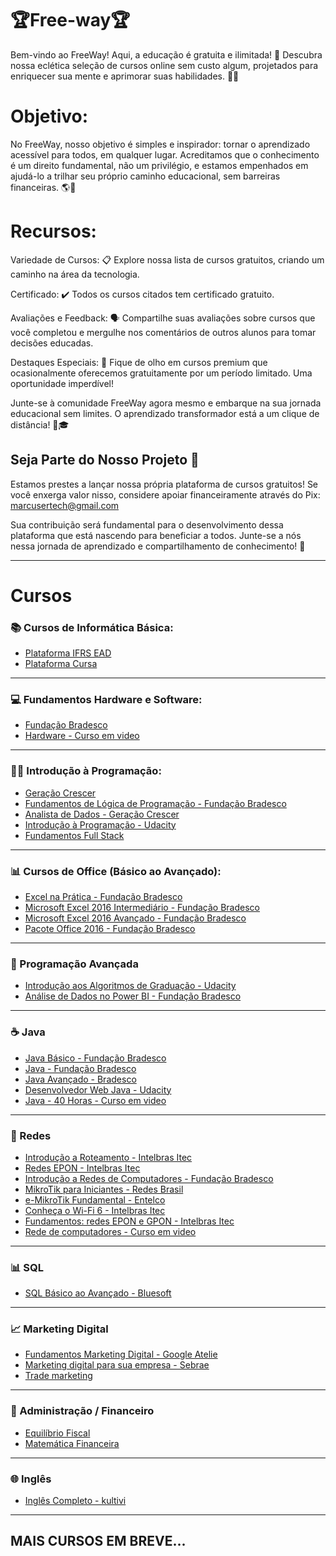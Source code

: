 # 🏆Free-way🏆
Bem-vindo ao FreeWay! Aqui, a educação é gratuita e ilimitada! 🌟 Descubra nossa eclética seleção de cursos online sem custo algum, projetados para enriquecer sua mente e aprimorar suas habilidades. 🧠💪


# Objetivo:
No FreeWay, nosso objetivo é simples e inspirador: tornar o aprendizado acessível para todos, em qualquer lugar. Acreditamos que o conhecimento é um direito fundamental, não um privilégio, e estamos empenhados em ajudá-lo a trilhar seu próprio caminho educacional, sem barreiras financeiras. 🌎📖


# Recursos:

Variedade de Cursos: 📋 Explore nossa lista de cursos gratuitos, criando um caminho na área da tecnologia.

Certificado: ✔️ Todos os cursos citados tem certificado gratuito.

Avaliações e Feedback: 🗣️ Compartilhe suas avaliações sobre cursos que você completou e mergulhe nos comentários de outros alunos para tomar decisões educadas.

Destaques Especiais: 🌟 Fique de olho em cursos premium que ocasionalmente oferecemos gratuitamente por um período limitado. Uma oportunidade imperdível!

Junte-se à comunidade FreeWay agora mesmo e embarque na sua jornada educacional sem limites. O aprendizado transformador está a um clique de distância! 🚀🎓


## Seja Parte do Nosso Projeto 🌱
Estamos prestes a lançar nossa própria plataforma de cursos gratuitos! Se você enxerga valor nisso, considere apoiar financeiramente através do Pix: marcusertech@gmail.com

Sua contribuição será fundamental para o desenvolvimento dessa plataforma que está nascendo para beneficiar a todos. Junte-se a nós nessa jornada de aprendizado e compartilhamento de conhecimento! 🚀

---

# Cursos


### 📚 Cursos de Informática Básica:

- [Plataforma IFRS EAD](https://moodle.ifrs.edu.br/login/index.php)
- [Plataforma Cursa](https://cursa.com.br/home/course/curso-de-inform%C3%A1tica-b%C3%A1sica-completo/33)

---

### 💻 Fundamentos Hardware e Software:

- [Fundação Bradesco](https://www.ev.org.br/cursos/fundamentos-de-ti-hardware-e-software)
- [Hardware - Curso em video](https://www.cursoemvideo.com/curso/hardware/)

---

### 👨‍💻 Introdução à Programação:

- [Geração Crescer](https://cursos.geracaocrescer.org.br/acesso/?_gl=1*mtq5y8*_ga*MjEwMDIzOTA1NS4xNjkxMTQ4MzIw*_ga_LDVM7V2ZPE*MTY5MTE1MDg5MS4yLjAuMTY5MTE1MDg5MS4wLjAuMA..*_ga_ZLXYWEC0TE*MTY5MTE1MDg5MS4yLjAuMTY5MTE1MDg5MS4wLjAuMA..&_ga=2.23555838.510224580.1691148320-2100239055.1691148320)
- [Fundamentos de Lógica de Programação - Fundação Bradesco](https://www.ev.org.br/cursos/fundamentos-de-logica-de-programacao)
- [Analista de Dados - Geração Crescer](https://cursos.geracaocrescer.org.br/acesso/?_gl=1*j0rd0o*_ga*MjEwMDIzOTA1NS4xNjkxMTQ4MzIw*_ga_LDVM7V2ZPE*MTY5MTE1MDg5MS4yLjAuMTY5MTE1MDg5MS4wLjAuMA..*_ga_ZLXYWEC0TE*MTY5MTE1MDg5MS4yLjAuMTY5MTE1MDg5MS4wLjAuMA..&_ga=2.198609899.510224580.1691148320-2100239055.1691148320)
- [Introdução à Programação - Udacity](https://www.udacity.com/course/intro-to-programming-nanodegree--nd000)
- [Fundamentos Full Stack](https://www.udacity.com/course/full-stack-foundations--ud088)

---

### 📊 Cursos de Office (Básico ao Avançado):

- [Excel na Prática - Fundação Bradesco](https://www.ev.org.br/cursos/excel-na-pratica)
- [Microsoft Excel 2016 Intermediário - Fundação Bradesco](https://www.ev.org.br/cursos/microsoft-excel-2016-intermediario)
- [Microsoft Excel 2016 Avançado - Fundação Bradesco](https://www.ev.org.br/cursos/microsoft-excel-2016-avancado)
- [Pacote Office 2016 - Fundação Bradesco](https://www.ev.org.br/trilhas-de-conhecimento/pacote-office-2016)

---

### 🚀 Programação Avançada

- [Introdução aos Algoritmos de Graduação - Udacity](https://www.udacity.com/course/introduction-to-graduate-algorithms--ud401)
- [Análise de Dados no Power BI - Fundação Bradesco](https://www.ev.org.br/cursos/analise-de-dados-no-power-bi)

---

### ☕ Java

- [Java Básico - Fundação Bradesco](https://www.ev.org.br/cursos/linguagem-de-programacao-java-basico)
- [Java - Fundação Bradesco](https://www.ev.org.br/trilhas-de-conhecimento/linguagem-de-programacao-java)
- [Java Avançado - Bradesco](https://www.ev.org.br/cursos/linguagem-de-programacao-java-avancado)
- [Desenvolvedor Web Java - Udacity](https://www.udacity.com/course/java-developer-nanodegree--nd035)
- [Java - 40 Horas - Curso em video](https://www.cursoemvideo.com/curso/java-basico/)

---

### 🔌 Redes

- [Introdução a Roteamento - Intelbras Itec](https://cursos.intelbras.com.br/portal/layout/927/intelbras/pg_interna_sistema.asp?aW5jbHVkZT1jYXRhbG9nby9jdXJzb3Nfdmlldy5hc3AmQ3Vyc29JRD02MTY3Jmt0X2RpZGF4aXM9dG9w)
- [Redes EPON - Intelbras Itec](https://cursos.intelbras.com.br/portal/layout/927/intelbras/pg_interna_sistema.asp?aW5jbHVkZT1jYXRhbG9nby90cmlsaGFzX3ZpZXcuYXNwJlRyaWxoYUlEPTExNjcma3RfZGlkYXhpcz10b3A=)
- [Introdução a Redes de Computadores - Fundação Bradesco](https://www.ev.org.br/cursos/introducao-a-redes-de-computadores)
- [MikroTik para Iniciantes - Redes Brasil](https://www.redesbrasil.com/course/curso-mikrotik-iniciante/)
- [e-MikroTik Fundamental - Entelco](https://www.entelco.com.br/curso-mikrotik-gratis)
- [Conheça o Wi-Fi 6 - Intelbras Itec](https://cursos.intelbras.com.br/portal/layout/927/intelbras/pg_interna_sistema.asp?aW5jbHVkZT1jYXRhbG9nby9jdXJzb3Nfdmlldy5hc3AmQ3Vyc29JRD02MDQ3Jmt0X2RpZGF4aXM9dG9w)
- [Fundamentos: redes EPON e GPON - Intelbras Itec](https://cursos.intelbras.com.br/portal/layout/927/intelbras/pg_interna_sistema.asp?aW5jbHVkZT1jYXRhbG9nby9jdXJzb3Nfdmlldy5hc3AmQ3Vyc29JRD00NzIzJmt0X2RpZGF4aXM9dG9w)
- [Rede de computadores - Curso em video](https://www.cursoemvideo.com/curso/redes-de-computadores/)

---

### 📊 SQL

- [SQL Básico ao Avançado - Bluesoft](https://www.softblue.com.br/site/curso/id/3/CURSO+DE+SQL+COMPLETO+BASICO+AO+AVANCADO+ON+LINE+BD03+GRATIS)

---

### 📈 Marketing Digital

- [Fundamentos Marketing Digital - Google Atelie](https://skillshop.exceedlms.com/student/collection/730709-digital-marketing)
- [Marketing digital para sua empresa - Sebrae](https://www.sebrae.com.br/sites/PortalSebrae/cursosonline/marketing-digital-para-sua-empresa-equipe-comercial,12e7125576a4e710VgnVCM100000d701210aRCRD)
- [Trade marketing](https://www.sebrae.com.br/sites/PortalSebrae/cursosonline/trade-marketing,90fea2a16b76e710VgnVCM100000d701210aRCRD)

---

### 💼 Administração / Financeiro

- [Equilíbrio Fiscal](https://www.escolavirtual.gov.br/curso/261)
- [Matemática Financeira](https://www.escolavirtual.gov.br/curso/93)

---

### 🌐 Inglês
- [Inglês Completo - kultivi](https://kultivi.com/cursos/idiomas/ingles)

---

## MAIS CURSOS EM BREVE...

